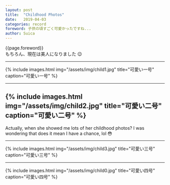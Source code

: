 ```yaml
---
layout: post
title:  "Childhood Photos"
date:   2019-04-03
categories: record
foreword: 子供の頃すごく可愛かったですね...
author: Suica
---
```


{{page.foreword}}  
もちろん、現在は美人になりました 😉

---

{% include images.html img="/assets/img/child1.jpg" title="可愛い一号" caption="可愛い一号" %}

---

{% include images.html img="/assets/img/child2.jpg" title="可愛い二号" caption="可愛い二号" %}
---

Actually, when she showed me lots of her childhood photos? I was wondering that does it mean I have a chance, lol 😳

---

{% include images.html img="/assets/img/child3.jpg" title="可愛い三号" caption="可愛い三号" %}

---

{% include images.html img="/assets/img/child0.jpg" title="可愛い四号" caption="可愛い四号" %}
